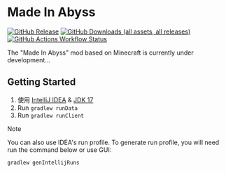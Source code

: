 # Made In Abyss

[![GitHub Release](https://img.shields.io/github/v/release/Altnoir/Made-In-Abyss)](https://github.com/Altnoir/Made-In-Abyss/releases/)
[![GitHub Downloads (all assets, all releases)](https://img.shields.io/github/downloads/Altnoir/Made-In-Abyss/total)](https://github.com/Altnoir/Made-In-Abyss/releases/latest)
[![GitHub Actions Workflow Status](https://img.shields.io/github/actions/workflow/status/Altnoir/Made-In-Abyss/ci-build.yml)](https://github.com/Altnoir/Made-In-Abyss/actions/workflows/ci-build.yml)

The "Made In Abyss" mod based on Minecraft is currently under development...

## Getting Started
1. 使用 [IntelliJ IDEA](https://www.jetbrains.com/idea/) & [JDK 17](https://adoptium.net/temurin/releases/?os=any&version=17)
2. Run `gradlew runData`
3. Run `gradlew runClient`

> [!NOTE]  
> You can also use IDEA's run profile.
> To generate run profile, you will need run the command below or use GUI:
> ``` 
> gradlew genIntellijRuns
> ```
